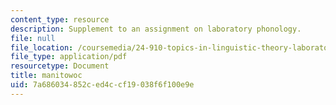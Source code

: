 ```yaml
---
content_type: resource
description: Supplement to an assignment on laboratory phonology.
file: null
file_location: /coursemedia/24-910-topics-in-linguistic-theory-laboratory-phonology-spring-2007/7a686034852ced4ccf19038f6f100e9e_manitowoc.pdf
file_type: application/pdf
resourcetype: Document
title: manitowoc
uid: 7a686034-852c-ed4c-cf19-038f6f100e9e
---
```


